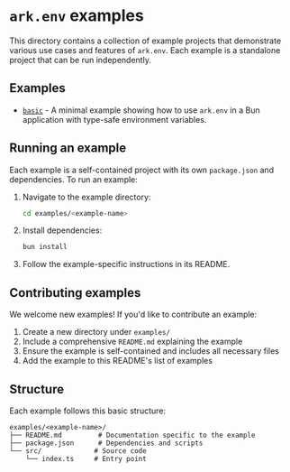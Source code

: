 # `ark.env` examples

This directory contains a collection of example projects that demonstrate various use cases and features of `ark.env`. Each example is a standalone project that can be run independently.

## Examples

- [`basic`](./basic) - A minimal example showing how to use `ark.env` in a Bun application with type-safe environment variables.

## Running an example

Each example is a self-contained project with its own `package.json` and dependencies. To run an example:

1. Navigate to the example directory:
    ```bash
    cd examples/<example-name>
    ```

2. Install dependencies:
    ```bash
    bun install
    ```

3. Follow the example-specific instructions in its README.

## Contributing examples

We welcome new examples! If you'd like to contribute an example:

1. Create a new directory under `examples/`
2. Include a comprehensive `README.md` explaining the example
3. Ensure the example is self-contained and includes all necessary files
4. Add the example to this README's list of examples

## Structure

Each example follows this basic structure:
```
examples/<example-name>/
├── README.md         # Documentation specific to the example
├── package.json      # Dependencies and scripts
└── src/             # Source code
    └── index.ts     # Entry point
```
